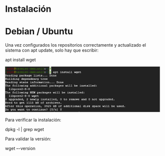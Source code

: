# Instalación

# Debian / Ubuntu

Una vez configurados los repositorios correctamente y actualizado el sistema con apt update,
solo hay que escribir:

apt install wget

![imagen](https://github.com/mikkgh/wget/blob/main/Install-Wget-in-Debian-and-Ubuntu.png)

Para verificar la instalación:

dpkg -l | grep wget

Para validar la versión:

wget –-version






